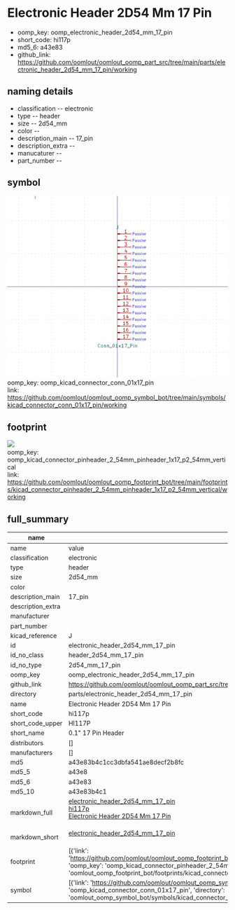 # Electronic Header 2D54 Mm 17 Pin

  
* oomp_key: oomp_electronic_header_2d54_mm_17_pin 
* short_code: hi117p
* md5_6: a43e83  
* github_link: https://github.com/oomlout/oomlout_oomp_part_src/tree/main/parts/electronic_header_2d54_mm_17_pin/working  
## naming details
* classification -- electronic
* type -- header
* size -- 2d54_mm
* color -- 
* description_main -- 17_pin
* description_extra -- 
* manucaturer -- 
* part_number -- 



## symbol

![](symbol/0/working/working_600.png)  
oomp_key: oomp_kicad_connector_conn_01x17_pin  
link: https://github.com/oomlout/oomlout_oomp_symbol_bot/tree/main/symbols/kicad_connector_conn_01x17_pin/working  

## footprint

![](footprint/0/working/working_600.png)  
oomp_key: oomp_kicad_connector_pinheader_2_54mm_pinheader_1x17_p2_54mm_vertical  
link: https://github.com/oomlout/oomlout_oomp_footprint_bot/tree/main/footprints/kicad_connector_pinheader_2_54mm_pinheader_1x17_p2_54mm_vertical/working  

## full_summary
| name | value | 
| --- | --- | 
| name | value | 
| classification | electronic | 
| type | header | 
| size | 2d54_mm | 
| color |  | 
| description_main | 17_pin | 
| description_extra |  | 
| manufacturer |  | 
| part_number |  | 
| kicad_reference | J | 
| id | electronic_header_2d54_mm_17_pin | 
| id_no_class | header_2d54_mm_17_pin | 
| id_no_type | 2d54_mm_17_pin | 
| oomp_key | oomp_electronic_header_2d54_mm_17_pin | 
| github_link | https://github.com/oomlout/oomlout_oomp_part_src/tree/main/parts/electronic_header_2d54_mm_17_pin/working | 
| directory | parts/electronic_header_2d54_mm_17_pin | 
| name | Electronic Header 2D54 Mm 17 Pin | 
| short_code | hi117p | 
| short_code_upper | HI117P | 
| short_name | 0.1" 17 Pin Header | 
| distributors | [] | 
| manufacturers | [] | 
| md5 | a43e83b4c1cc3dbfa541ae8decf2b8fc | 
| md5_5 | a43e8 | 
| md5_6 | a43e83 | 
| md5_10 | a43e83b4c1 | 
| markdown_full | [electronic_header_2d54_mm_17_pin](https://github.com/oomlout/oomlout_oomp_part_src/tree/main/parts/electronic_header_2d54_mm_17_pin/working)<br>[hi117p](https://github.com/oomlout/oomlout_oomp_part_src/tree/main/parts/electronic_header_2d54_mm_17_pin/working)<br>[Electronic Header 2D54 Mm 17 Pin](https://github.com/oomlout/oomlout_oomp_part_src/tree/main/parts/electronic_header_2d54_mm_17_pin/working)<br><br> | 
| markdown_short | [electronic_header_2d54_mm_17_pin](https://github.com/oomlout/oomlout_oomp_part_src/tree/main/parts/electronic_header_2d54_mm_17_pin/working)<br><br> | 
| footprint | [{'link': 'https://github.com/oomlout/oomlout_oomp_footprint_bot/tree/main/foootprntss/kicad_connector_pinheader_2_54mm_pinheader_1x17_p2_54mm_vertical', 'oomp_key': 'oomp_kicad_connector_pinheader_2_54mm_pinheader_1x17_p2_54mm_vertical', 'directory': 'oomlout_oomp_footprint_bot/footprints/kicad_connector_pinheader_2_54mm_pinheader_1x17_p2_54mm_vertical//working/working.kicad_mod'}] | 
| symbol | [{'link': 'https://github.com/oomlout/oomlout_oomp_symbol_bot/tree/main/symbols/kicad_connector_conn_01x17_pin', 'oomp_key': 'oomp_kicad_connector_conn_01x17_pin', 'directory': 'oomlout_oomp_symbol_bot/symbols/kicad_connector_conn_01x17_pin//working/working.kicad_sym'}] | 
